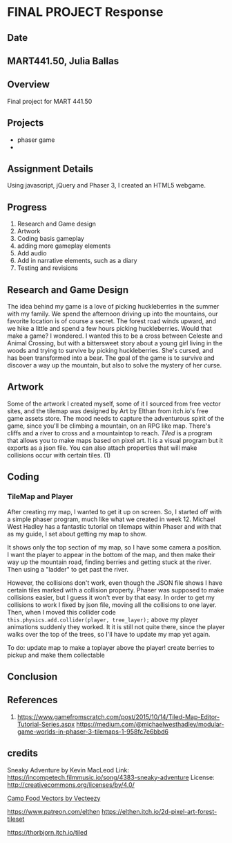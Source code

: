 
# FINAL PROJECT Response
## Date
## MART441.50, Julia Ballas


## Overview

Final project for MART 441.50

## Projects

- phaser game
-

## Assignment Details

Using javascript, jQuery and Phaser 3, I created an HTML5 webgame.

## Progress

1. Research and Game design
2. Artwork
3. Coding basis gameplay
4. adding more gameplay elements
5. Add audio
6. Add in narrative elements, such as a diary
7. Testing and revisions

## Research and Game Design

The idea behind my game is a love of picking huckleberries in the summer with my family. We spend the afternoon driving up into the mountains, our favorite location is of course a secret. The forest road winds upward, and we hike a little and spend a few hours picking huckleberries. Would that make a game? I wondered. I wanted this to be a cross between Celeste and Animal Crossing, but with a bittersweet story about a young girl living in the woods and trying to survive by picking huckleberries. She's cursed, and has been transformed into a bear. The goal of the game is to survive and discover a way up the mountain, but also to solve the mystery of her curse.

## Artwork

Some of the artwork I created myself, some of it I sourced from free vector sites, and the tilemap was designed by Art by Elthan from itch.io's free game assets store. The mood needs to capture the adventurous spirit of the game, since you'll be climbing a mountain, on an RPG like map. There's cliffs and a river to cross and a mountaintop to reach. *Tiled* is a program that allows you to make maps based on pixel art. It is a visual program but it exports as a json file. You can also attach properties that will make collisions occur with certain tiles. (1)

## Coding

### TileMap and Player
After creating my map, I wanted to get it up on screen. So, I started off with a simple phaser program, much like what we created in week 12. Michael West Hadley has a fantastic tutorial on tilemaps within Phaser and with that as my guide, I set about getting my map to show.

It shows only the top section of my map, so I have some camera a position. I want the player to appear in the bottom of the map, and then make their way up the mountain road, finding berries and getting stuck at the river. Then using a "ladder" to get past the river.

However, the collisions don't work, even though the JSON file shows I have certain tiles marked with a collision property. Phaser was supposed to make collisions easier, but I guess it won't ever by that easy. In order to get my collisions to work I fixed by json file, moving all the collisions to one layer. Then, when I moved this collider code `  this.physics.add.collider(player, tree_layer);` above my player animations suddenly they worked. It it is still not quite there, since the player walks over the top of the trees, so I'll have to update my map yet again.

To do:
update map to make a toplayer above the player!
create berries to pickup and make them collectable



## Conclusion

## References
1) https://www.gamefromscratch.com/post/2015/10/14/Tiled-Map-Editor-Tutorial-Series.aspx
https://medium.com/@michaelwesthadley/modular-game-worlds-in-phaser-3-tilemaps-1-958fc7e6bbd6

## credits
Sneaky Adventure by Kevin MacLeod
Link: https://incompetech.filmmusic.io/song/4383-sneaky-adventure
License: http://creativecommons.org/licenses/by/4.0/

<a href="https://www.vecteezy.com/free-vector/camp-food">Camp Food Vectors by Vecteezy</a>

https://www.patreon.com/elthen
https://elthen.itch.io/2d-pixel-art-forest-tileset

https://thorbjorn.itch.io/tiled
